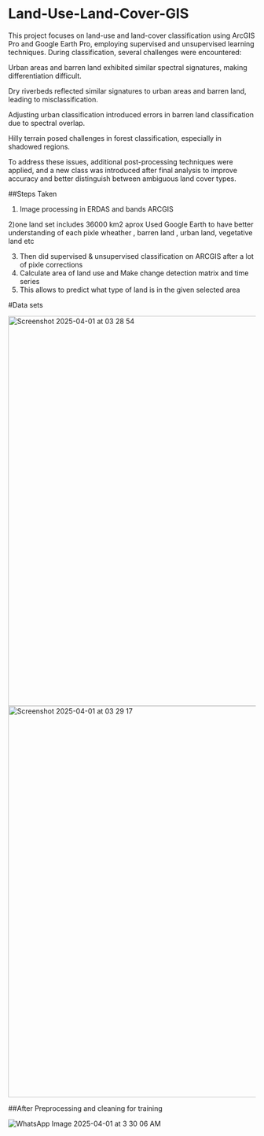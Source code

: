 # Land-Use-Land-Cover-GIS

This project focuses on land-use and land-cover classification using ArcGIS Pro and Google Earth Pro, employing supervised and unsupervised learning techniques. During classification, several challenges were encountered:

Urban areas and barren land exhibited similar spectral signatures, making differentiation difficult.

Dry riverbeds reflected similar signatures to urban areas and barren land, leading to misclassification.

Adjusting urban classification introduced errors in barren land classification due to spectral overlap.

Hilly terrain posed challenges in forest classification, especially in shadowed regions.

To address these issues, additional post-processing techniques were applied, and a new class was introduced after final analysis to improve accuracy and better distinguish between ambiguous land cover types.



##Steps Taken 

1) Image processing in ERDAS and bands ARCGIS

2)one land set includes 36000 km2 aprox Used Google Earth to have better understanding of each pixle wheather , barren land , urban land, vegetative land etc

3) Then did supervised & unsupervised classification on ARCGIS after a lot of pixle corrections
4) Calculate area of land use and Make change detection matrix and time series
5) This allows to predict what type of land is in the given selected area

#Data sets


<img width="793" alt="Screenshot 2025-04-01 at 03 28 54" src="https://github.com/user-attachments/assets/7a6eff47-5167-44d8-b086-e420a9e0dd55" />
<img width="796" alt="Screenshot 2025-04-01 at 03 29 17" src="https://github.com/user-attachments/assets/cc6d23b6-883d-460e-ba37-3bbc160f8cf6" />

##After Preprocessing and cleaning for training


![WhatsApp Image 2025-04-01 at 3 30 06 AM](https://github.com/user-attachments/assets/e50b5b98-7447-4e12-8044-5654a06bc763)




